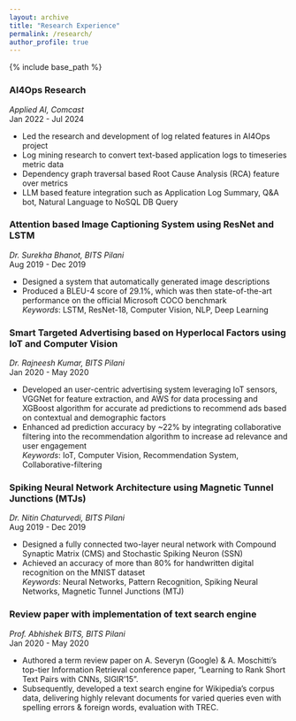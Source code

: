 ```yaml
---
layout: archive
title: "Research Experience"
permalink: /research/
author_profile: true
---
```



{% include base_path %}

<!--
{% for post in site.work_experience reversed %}
  {% include archive-single.html %}
{% endfor %}
-->

### AI4Ops Research
*Applied AI, Comcast* <br/>
Jan 2022 - Jul 2024 <br/>
* Led the research and development of log related features in AI4Ops project
* Log mining research to convert text-based application logs to timeseries metric data
* Dependency graph traversal based Root Cause Analysis (RCA) feature over metrics
* LLM based feature integration such as Application Log Summary, Q&A bot, Natural Language to NoSQL DB Query

### Attention based Image Captioning System using ResNet and LSTM
*Dr. Surekha Bhanot, BITS Pilani* <br/>
Aug 2019 - Dec 2019 <br/>
* Designed a system that automatically generated image descriptions
* Produced a BLEU-4 score of 29.1%, which was then state-of-the-art performance on the official Microsoft COCO benchmark<br>
*Keywords*: LSTM, ResNet-18, Computer Vision, NLP, Deep Learning<br/>

### Smart Targeted Advertising based on Hyperlocal Factors using IoT and Computer Vision
*Dr. Rajneesh Kumar, BITS Pilani* <br/>
Jan 2020 - May 2020 <br/>
* Developed an user-centric advertising system leveraging IoT sensors, VGGNet for feature extraction, and AWS for data processing and XGBoost algorithm for accurate ad predictions to recommend ads based on contextual and demographic factors 
* Enhanced ad prediction accuracy by ~22% by integrating collaborative filtering into the recommendation algorithm to increase ad relevance and user engagement<br>
*Keywords*: IoT, Computer Vision, Recommendation System, Collaborative-filtering<br/> 

### Spiking Neural Network Architecture using Magnetic Tunnel Junctions (MTJs)
*Dr. Nitin Chaturvedi, BITS Pilani* <br/>
Aug 2019 - Dec 2019 <br/>
* Designed a fully connected two-layer neural network with Compound Synaptic Matrix (CMS) and Stochastic Spiking Neuron (SSN)
* Achieved an accuracy of more than 80% for handwritten digital recognition on the MNIST dataset<br>
*Keywords*: Neural Networks, Pattern Recognition, Spiking Neural Networks, Magnetic Tunnel Junctions (MTJ)<br/>

### Review paper with implementation of text search engine
*Prof. Abhishek BITS, BITS Pilani* <br/>
Jan 2020 - May 2020 <br/>
* Authored a term review paper on A. Severyn (Google) & A. Moschitti’s top-tier Information Retrieval
conference paper, “Learning to Rank Short Text Pairs with CNNs, SIGIR’15”.
* Subsequently, developed a text search engine for Wikipedia’s corpus data, delivering highly relevant
documents for varied queries even with spelling errors & foreign words, evaluation with TREC.